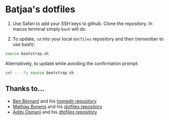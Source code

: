 # Batjaa's dotfiles

1. Use Safari to add your SSH keys to github. Clone the repository. In macos terminal simply `bash` will do.

1. To update, `cd` into your local `dotfiles` repository and then (remember to use bash):

```bash
source bootstrap.sh
```

Alternatively, to update while avoiding the confirmation prompt:

```bash
set -- -f; source bootstrap.sh
```

## Thanks to…

* [Ben Bernard](http://blog.benjaminbernard.com/) and his [homedir repository](https://github.com/benbernard/HomeDir)
* [Mathias Bynens](https://mathiasbynens.be/) and his [dotfiles repository](https://github.com/mathiasbynens/dotfiles)
* [Addy Osmani](http://www.addyosmani.com/) and his [dtofiles repository](https://github.com/addyosmani/dotfiles)
